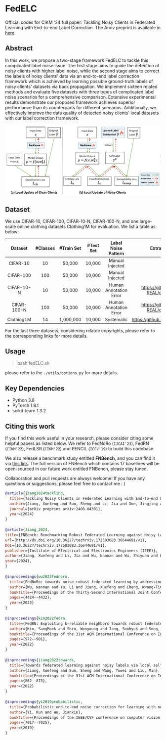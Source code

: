 # FedELC
Official codes for CIKM '24 full paper: Tackling Noisy Clients in Federated Learning with End-to-end Label Correction. The Arxiv preprint is available in [here](https://arxiv.org/abs/2408.04301).

## Abstract
In this work, we propose a two-stage framework FedELC to tackle this complicated label noise issue. The first stage aims to guide the detection of noisy clients with higher label noise, while the second stage aims to correct the labels of noisy clients' data via an end-to-end label correction framework which is achieved by learning possible ground-truth labels of noisy clients' datasets via back propagation. We implement sixteen related methods and evaluate five datasets with three types of complicated label noise scenarios for a comprehensive comparison. Extensive experimental results demonstrate our proposed framework achieves superior performance than its counterparts for different scenarios. Additionally, we effectively improve the data quality of detected noisy clients' local datasets with our label correction framework.

![framework](pics/FedELC.jpg)

## Dataset
We use CIFAR-10, CIFAR-100, CIFAR-10-N, CIFAR-100-N, and one large-scale online clothing datasets Clothing1M for evaluation. We list a table as below:

| Dataset | #Classes | #Train Set | #Test Set | Label Noise Pattern | Extra Information  |
| :-----: | :------: | :--------: | :-------: | :----------------: | :----------------: |
| CIFAR-10 |    10    |   50,000   |   10,000  | Manual Injected | -  |
| CIFAR-100|    100   |   50,000   |   10,000  | Manual Injected | -  |
| CIFAR-10-N|   10 |   50,000   |   10,000  |  Human Annotation Error | https://github.com/UCSC-REAL/cifar-10-100n  |
| CIFAR-100-N| 100  |   50,000   |   10,000  | Human Annotation Error  | https://github.com/UCSC-REAL/cifar-10-100n  |
| Clothing1M|   14 | 1,000,000  |   10,000 | Systematic | https://github.com/Cysu/noisy_label  |

For the last three datasets, considering relatde copyrights, please refer to the corresponding links for more details.

## Usage
> bash fedELC.sh

please refer to the `./utils/options.py` for more details. 

## Key Dependencies
- Python 3.8
- PyTorch 1.8.1
- scikit-learn 1.3.2

## Citing this work
If you find this work useful in your research, please consider citing some helpful papers as listed below. We refer to FedNoRo (`IJCAI'23`), FedRN (`CIKM'22`), FedLSR (`CIKM'22`) and PENCIL (`ICCV'19`) to build this codebase.

We also release a benchmark study entitled **FNBench**, and you can find it via [this link](https://www.techrxiv.org/users/691169/articles/1215740-fnbench-benchmarking-robust-federated-learning-against-noisy-labels). The full version of FNBench which contains 17 baselines will be open-sourced in our future work entitled FNBench, please stay tuned.

Collaboration and pull requests are always welcome! If you have any questions or suggestions, please feel free to contact me : )

```bibtex
@article{jiang2024tackling,
  title={Tackling Noisy Clients in Federated Learning with End-to-end Label Correction},
  author={Jiang, Xuefeng and Sun, Sheng and Li, Jia and Xue, Jingjing and Li, Runhan and Wu, Zhiyuan and Xu, Gang and Wang, Yuwei and Liu, Min},
  journal={arXiv preprint arXiv:2408.04301},
  year={2024}
}

@article{Jiang_2024,
title={FNBench: Benchmarking Robust Federated Learning against Noisy Labels},
url={http://dx.doi.org/10.36227/techrxiv.172503083.36644691/v1},
DOI={10.36227/techrxiv.172503083.36644691/v1},
publisher={Institute of Electrical and Electronics Engineers (IEEE)},
author={Jiang, Xuefeng and Li, Jia and Wu, Nannan and Wu, Zhiyuan and Li, Xujing and Sun, Sheng and Xu, Gang and Wang, Yuwei and Li, Qi and Liu, Min},
year={2024},
}

@inproceedings{wu2023fednoro,
  title={FedNoRo: towards noise-robust federated learning by addressing class imbalance and label noise heterogeneity},
  author={Wu, Nannan and Yu, Li and Jiang, Xuefeng and Cheng, Kwang-Ting and Yan, Zengqiang},
  booktitle={Proceedings of the Thirty-Second International Joint Conference on Artificial Intelligence},
  pages={4424--4432},
  year={2023}
}

@inproceedings{kim2022fedrn,
  title={FedRN: Exploiting k-reliable neighbors towards robust federated learning},
  author={Kim, SangMook and Shin, Wonyoung and Jang, Soohyuk and Song, Hwanjun and Yun, Se-Young},
  booktitle={Proceedings of the 31st ACM International Conference on Information \& Knowledge Management},
  pages={972--981},
  year={2022}
}

@inproceedings{jiang2022towards,
  title={Towards federated learning against noisy labels via local self-regularization},
  author={Jiang, Xuefeng and Sun, Sheng and Wang, Yuwei and Liu, Min},
  booktitle={Proceedings of the 31st ACM International Conference on Information \& Knowledge Management},
  pages={862--873},
  year={2022}
}

@inproceedings{yi2019probabilistic,
  title={Probabilistic end-to-end noise correction for learning with noisy labels},
  author={Yi, Kun and Wu, Jianxin},
  booktitle={Proceedings of the IEEE/CVF conference on computer vision and pattern recognition},
  pages={7017--7025},
  year={2019}
}
```
